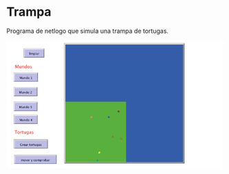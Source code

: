 # Trampa

Programa de netlogo que simula una trampa de tortugas.

![alt text](https://raw.githubusercontent.com/developerfab/netlogo/master/trampa/trampa%20interface.png)
